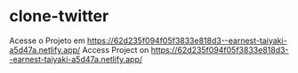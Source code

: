 # clone-twitter

Acesse o Projeto em https://62d235f094f05f3833e818d3--earnest-taiyaki-a5d47a.netlify.app/
Access Project on https://62d235f094f05f3833e818d3--earnest-taiyaki-a5d47a.netlify.app/
